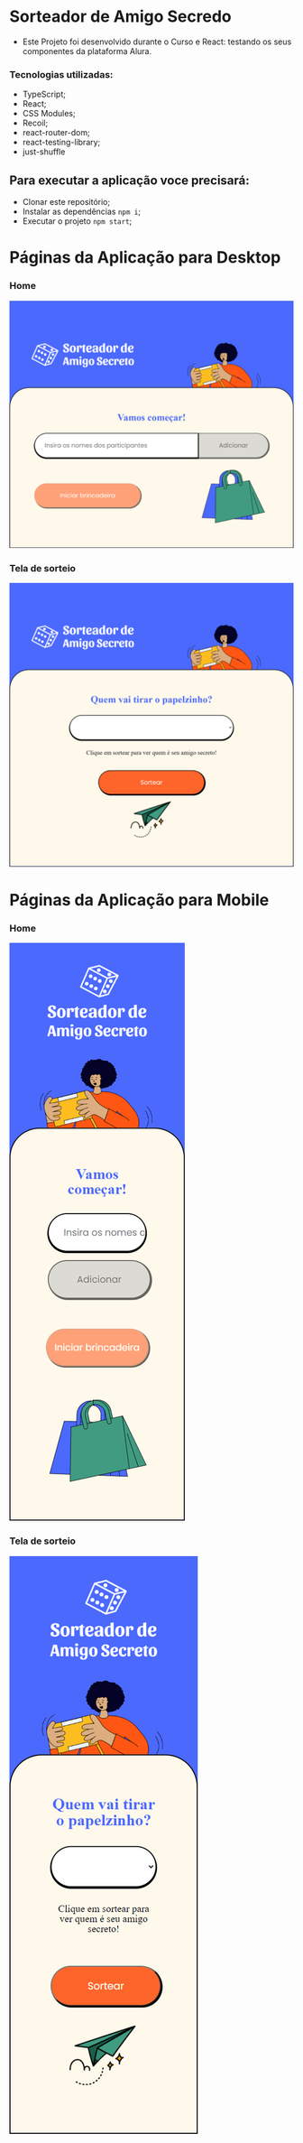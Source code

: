 # Sorteador de Amigo Secredo

- Este Projeto foi desenvolvido durante o Curso  e React: testando os seus componentes da plataforma Alura.

### Tecnologias utilizadas:

 - TypeScript;
 - React;
 - CSS Modules;
 - Recoil;
 - react-router-dom;
 - react-testing-library;
 - just-shuffle


 ## Para executar a aplicação voce precisará:
  - Clonar este repositório;
  - Instalar as dependências `npm i`;
  - Executar o projeto `npm start`;


# Páginas da Aplicação para Desktop

### Home

![](./imagens/home-desk.png)

### Tela de sorteio

![](./imagens/sorteio-desk.png)


# Páginas da Aplicação para Mobile


### Home


![](./imagens/home-mobile.png)

### Tela de sorteio


![](./imagens/sorteio-mobile.png)